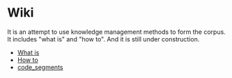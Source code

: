 # Wiki

It is an attempt to use knowledge management methods to form the corpus. It includes "what is" and "how to". And it is still under construction.

* [What is](whatis/index.md)
* [How to](howto/index.md)
* [code_segments](https://github.com/ideamark/code_segments)
